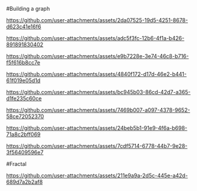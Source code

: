 #Building a graph

https://github.com/user-attachments/assets/2da07525-19d5-4251-8678-d623c41e16f6



https://github.com/user-attachments/assets/adc5f3fc-12b6-4f1a-b426-891891830402



https://github.com/user-attachments/assets/e9b7228e-3e74-46c8-b716-f5f616b8cc7e



https://github.com/user-attachments/assets/4840f172-d17d-46e2-b441-61f019e05d1d



https://github.com/user-attachments/assets/bc945b03-86cd-42d7-a365-d1fe235c60ce





https://github.com/user-attachments/assets/7469b007-a097-4378-9652-58ce72052370




https://github.com/user-attachments/assets/24beb5b1-91e9-4f6a-b698-71a8c2bff069





https://github.com/user-attachments/assets/7cdf5714-6778-44b7-9e28-3f56409596e7


#Fractal



https://github.com/user-attachments/assets/211e9a9a-2d5c-445e-a42d-689d7a2b2af8


